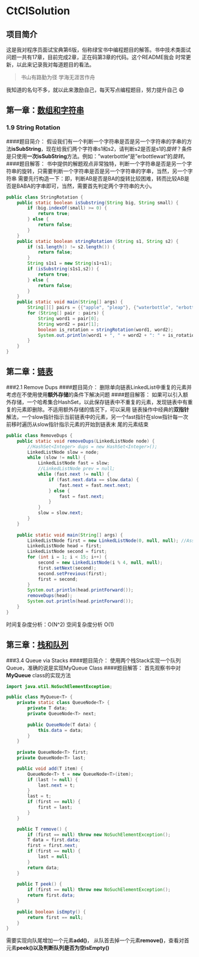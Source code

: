 # CtClSolution

## 项目简介

这是我对程序员面试宝典第6版，俗称绿宝书中编程题目的解答。书中技术类面试问题一共有17章，目前完成2章，正在码第3章的代码。这个README我会
时常更新，以此来记录我对每道题目的看法。

> 书山有路勤为径 学海无涯苦作舟

我知道的名句不多，就以此来激励自己，每天写点编程题目，努力提升自己 :smile:

## 第一章：[数组和字符串](https://github.com/JinhaiZ/CtClSolution/tree/master/src/Chapter1)

### 1.9 String Rotation
####题目简介：
假设我们有一个判断一个字符串是否是另一个字符串的字串的方法**isSubString**，现在给我们两个字符串s1和s2，请判断s2是否是s1的*旋转*？条件
是只使用**一次isSubString**方法。例如：”waterbottle“是”erbottlewat“的*旋转*。
####题目解答：
书中提供的解题观点非常独特，判断一个字符串是否是另一个字符串的旋转，只需要判断一个字符串是否是另一个字符串的字串，当然，另一个字符串
需要先行构造一下：即，判断AB是否是BA的旋转比较困难，转而比较AB是否是BABA的字串即可，当然，需要首先判定两个字符串的大小。
```java
public class StringRotation {
	public static boolean isSubstring(String big, String small) {
		if (big.indexOf(small) >= 0) {
			return true;
		} else {
			return false;
		}
	}
	public static boolean stringRotation (String s1, String s2) {
		if (s1.length() != s2.length()) {
			return false;
		}
		String s1s1 = new String(s1+s1);
		if (isSubstring(s1s1,s2)) {
			return true;
		} else {
			return false;
		}
	}
	public static void main(String[] args) {
		String[][] pairs = {{"apple", "pleap"}, {"waterbottle", "erbottlewat"}, {"camera", "macera"}};
		for (String[] pair : pairs) {
			String word1 = pair[0];
			String word2 = pair[1];
			boolean is_rotation = stringRotation(word1, word2);
			System.out.println(word1 + ", " + word2 + ": " + is_rotation);
		}
	}
}
```

## 第二章：[链表](https://github.com/JinhaiZ/CtClSolution/tree/master/src/Chapter2) 

###2.1 Remove Dups
####题目简介：
删除单向链表LinkedList中重复的元素并考虑在不使用使用**额外存储**的条件下解决问题
####题目解答：
如果可以引入额外存储，一个哈希集合HashSet，以此保存链表中不重复的元素，发现链表中有重复的元素即删除。不适用额外存储的情况下，可以采用
链表操作中经典的**双指针**解法，一个slow指针指示当前链表中的元素，另一个fast指针在slow指针每一次前移时遍历从slow指针指示元素的开始到链表末
尾的元素结束
```java
public class RemoveDups {
	public static void removeDups(LinkedListNode node) {
		//HashSet<Integer> dups = new HashSet<Integer>();
		LinkedListNode slow = node;
		while (slow != null) {
			LinkedListNode fast = slow;
			//LinkedListNode prev = null;
			while (fast.next != null) {
				if (fast.next.data == slow.data) {
					fast.next = fast.next.next;
				} else {
					fast = fast.next;
				}
			}
			slow = slow.next;
		}
	}
	
	public static void main(String[] args) {	
		LinkedListNode first = new LinkedListNode(0, null, null); //AssortedMethods.randomLinkedList(1000, 0, 2);
		LinkedListNode head = first;
		LinkedListNode second = first;
		for (int i = 1; i < 15; i++) {
			second = new LinkedListNode(i % 4, null, null);
			first.setNext(second);
			second.setPrevious(first);
			first = second;
		}
		System.out.println(head.printForward());
		removeDups(head);
		System.out.println(head.printForward());
	}
}
```
时间复杂度分析：O(N^2)
空间复杂度分析 O(1)

## 第三章：[栈和队列](https://github.com/JinhaiZ/CtClSolution/tree/master/src/Chapter3) 

###3.4 Queue via Stacks
####题目简介：
使用两个栈Stack实现一个队列Queue，准确的说是实现MyQueue Class
####题目解答：
首先观察书中对**MyQueue** class的实现方法
```java
import java.util.NoSuchElementException;

public class MyQueue<T> {
	private static class QueueNode<T> {
		private T data;
		private QueueNode<T> next;
		
		public QueueNode(T data) {
			this.data = data;
		}
	}
	
	private QueueNode<T> first;
	private QueueNode<T> last;

	public void add(T item) { 
		QueueNode<T> t = new QueueNode<T>(item);
		if (last != null) {
			last.next = t;
		}
		last = t;
		if (first == null) {
			first = last;
		}
	} 

	public T remove() {
		if (first == null) throw new NoSuchElementException();
		T data = first.data;
		first = first.next;
		if (first == null) {
			last = null;
		}
		return data;
	}
	
	public T peek() {
		if (first == null) throw new NoSuchElementException();
		return first.data;
	}
	
	public boolean isEmpty() {
		return first == null;
	}
}
```
需要实现向队尾增加一个元素**add()**， 从队首去掉一个元素**remove()**，查看对首元素**peek()**以及判断队列是否为空**isEmpty()**
